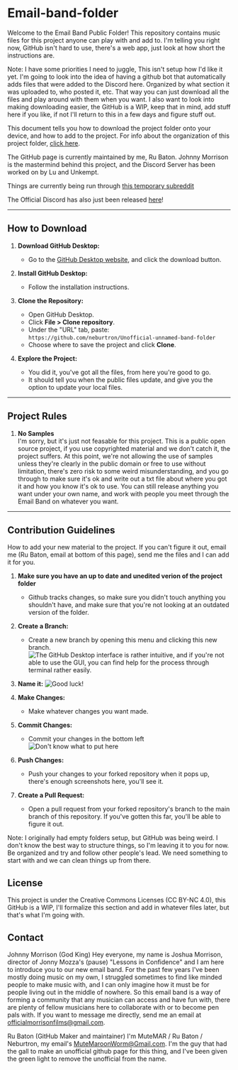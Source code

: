 # Email-band-folder

Welcome to the Email Band Public Folder! This repository contains music files for this project anyone can play with and add to. I'm telling you right now, GitHub isn't hard to use, there's a web app, just look at how short the instructions are.

Note: I have some priorities I need to juggle, This isn't setup how I'd like it yet. I'm going to look into the idea of having a github bot that automatically adds files that were added to the Discord here. Organized by what section it was uploaded to, who posted it, etc. That way you can just download all the files and play around with them when you want. I also want to look into making downloading easier, the GitHub is a WIP, keep that in mind, add stuff here if you like, if not I'll return to this in a few days and figure stuff out.

This document tells you how to download the project folder onto your device, and how to add to the project. For info about the organization of this project folder, [click here](structure.md).

The GitHub page is currently maintained by me, Ru Baton. Johnny Morrison is the mastermind behind this project, and the Discord Server has been worked on by Lu and Unkempt.

Things are currently being run through [this temporary subreddit](https://www.reddit.com/r/MorrisonProductions/)

The Official Discord has also just been released [here](https://discord.com/invite/aM83vrDN)!

---

## How to Download

1. **Download GitHub Desktop:**
   - Go to the [GitHub Desktop website](https://desktop.github.com/), and click the download button.

2. **Install GitHub Desktop:**
   - Follow the installation instructions.

3. **Clone the Repository:**
   - Open GitHub Desktop.
   - Click **File > Clone repository**.  
   - Under the "URL" tab, paste:  
     `https://github.com/neburtron/Unofficial-unnamed-band-folder`  
   - Choose where to save the project and click **Clone**.

4. **Explore the Project:**  
   - You did it, you've got all the files, from here you're good to go.
   - It should tell you when the public files update, and give you the option to update your local files.

---

## Project Rules  

1. **No Samples**  
   I'm sorry, but it's just not feasable for this project. This is a public open source project, if you use copyrighted material and we don't catch it, the project suffers. At this point, we're not allowing the use of samples unless they're clearly in the public domain or free to use without limitation, there's zero risk to some weird misunderstanding, and you go through to make sure it's ok and write out a txt file about where you got it and how you know it's ok to use.
   You can still release anything you want under your own name, and work with people you meet through the Email Band on whatever you want.

---

## Contribution Guidelines

How to add your new material to the project. If you can't figure it out, email me (Ru Baton, email at bottom of this page), send me the files and I can add it for you.

1. **Make sure you have an up to date and unedited verion of the project folder**
   - Github tracks changes, so make sure you didn't touch anything you shouldn't have, and make sure that you're not looking at an outdated version of the folder.

2. **Create a Branch:**
   - Create a new branch by opening this menu and clicking this new branch.
![The GitHub Desktop interface is rather intuitive, and if you're not able to use the GUI, you can find help for the process through terminal rather easily.](ForReadme/Screenshot1.png)

3. **Name it:**
![Good luck!](ForReadme/Screenshot2.png)

4. **Make Changes:**
   - Make whatever changes you want made.

5. **Commit Changes:**
   - Commit your changes in the bottom left
![Don't know what to put here](ForReadme/Screenshot3.png)

6. **Push Changes:**
   - Push your changes to your forked repository when it pops up, there's enough screenshots here, you'll see it.

7. **Create a Pull Request:**
   - Open a pull request from your forked repository's branch to the main branch of this repository. If you've gotten this far, you'll be able to figure it out.

Note: I originally had empty folders setup, but GitHub was being weird. I don't know the best way to structure things, so I'm leaving it to you for now. Be organized and try and follow other people's lead. We need something to start with and we can clean things up from there.

## License

This project is under the Creative Commons Licenses (CC BY-NC 4.0), this GitHub is a WIP, I'll formalize this section and add in whatever files later, but that's what I'm going with.

## Contact

Johnny Morrison (God King)
 Hey everyone, my name is Joshua Morrison, director of Jonny Mozza's (pause) "Lessons in Confidence" and I am here to introduce you to our new email band. For the past few years I've been mostly doing music on my own, I struggled sometimes to find like minded people to make music with, and I can only imagine how it must be for people living out in the middle of nowhere. So this email band is a way of forming a community that any musician can access and have fun with, there are plenty of fellow musicians here to collaborate with or to become pen pals with. If you want to message me directly, send me an email at [officialmorrisonfilms@gmail.com](mailto:officialmorrisonfilms@gmail.com).

Ru Baton (GitHub Maker and maintainer)
 I'm MuteMAR / Ru Baton / Neburtron, my email's [MuteMaroonWorm@Gmail.com](mailto:MuteMaroonWorm@Gmail.com). I'm the guy that had the gall to make an unofficial github page for this thing, and I've been given the green light to remove the unofficial from the name.
